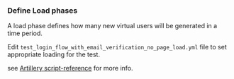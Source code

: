 ### Define Load phases
A load phase defines how many new virtual users will be generated in a time period.

Edit ```test_login_flow_with_email_verification_no_page_load.yml``` file to set appropriate loading for the test.

see [Artillery script-reference](https://artillery.io/docs/script-reference/#load-phases) for more info.